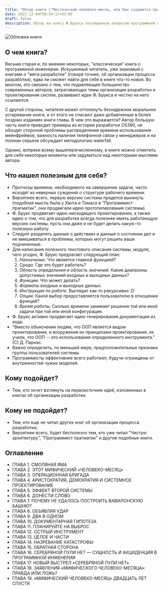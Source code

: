 ```yaml
---
title: "Обзор книги \"Мистический человеко-месяц, или Как создаются программные системы\" Ф.Брукса"
date: 2022-12-04T08:54:17+03:00
draft: false
description: Обзор на книгу Ф.Брукса посвященную вопросам программной инженерии.
---
```


![Обложка книги](/assets/images/book_6.png)

## О чем книга?

Весьма старая и, по мнению некоторых, "классическая" книга о программной инженерии. Искушенный читатель, уже знакомый с книгами о "мета разработке" (говоря точнее, об организации процесса разработки), едва ли сможет найти для себя в книге что-то новое. Во многом, это связано с тем, что подавляющее большинство современных авторов, затрагивающих темы организации разработки и проектирования систем, развивают идеи Ф. Брукса и честно на него ссылаются. 

С другой стороны, читателя может оттолкнуть безнадежное моральное устаревание книги, и от этого не спасают даже добавленные в более поздних изданиях книги главы. В чем это выражается? Автор большую часть книги приводит примеры из истории разработки OS360, не обходит стороной проблемы распределения времени использования мейнфреймов, важность наличия телефонной связи у менеджеров и на полном серьезе обсуждает методологию waterfall. 

Однако, вопреки всему вышеперечисленному, в книге можно отметить для себя некоторые моменты или задуматься над некоторыми мыслями автора.

## Что нашел полезным для себя?

- Прогнозы времени, необходимого на завершение задачи, часто исходят из неверных суждений о структуре рабочего времени. 
- Вероятнее всего, первую версию системы придется выкинуть (подобная мысль была у Ханта и Томаса в "Программист прагматик", они продвигали идею прототипирования системы).
- Ф. Брукс продвигает идею нисходящего проектирования, а также идею о том, что для разработки всегда полезнее иметь работающую версию системы, пусть она даже и не будет делать какую-то полезную работу.
- Следует разделять данные о действиях и данные о состоянии дел и не вмешиваться в проблемы, которые могут решить ваши подчиненные.
- Для написания полезного текстового описания системы, модуля, чего угодно, Ф. Брукс предлагает следующий план:
  1. *Назначение*. Что является главной функцией?
  2. *Среда*. Где это будет работать?
  3. *Область определения и область значений*. Какие диапазоны допустимых значений входных и выходных данных?
  4. *Функции*. Что может делать?
  5. *Форматы* входных и выходных данных.
  6. *Инструкция по работе*. Выглядит как-то рекурсивно :D
  7. *Опции*. Какой выбор предоставляется пользователю в отношении функций?
  8. *Время работы*. Сколько времени занимает решение той или иной задачи при той или иной конфигурации.
- Ф. Брукс активно продвигает идею генерирования документации из кода.
- "Вместо объяснения людям, что ООП является видом проектирования, и вооружения их принципами проектирования, их учили, что ООП -- это использования определенного инструмента."(С) Д. Парнас.
- Важно определить, по меньшей мере, предположительные признаки группы пользователей системы.
- Программисты эффективнее всего работают, будучи ограждены от внутренностей чужих моделей. 

## Кому подойдет?

- Тем, кто хочет взглянуть на первоисточник идей, изложенных в книгах об организации разработки.

## Кому не подойдет?

- Тем, кто еще не читал других книг об организации процесса разработки;
- Вероятнее всего, будет бесполезно тем, кто уже читал "Чистую архитектуру", "Программист прагматик" и другие подобные книги.

## Оглавление

- ГЛАВА 1. СМОЛЯНАЯ ЯМА                                
- ГЛАВА 2. ЭТОТ МИФИЧЕСКИЙ «ЧЕЛОВЕКО-МЕСЯЦ»                 
- ГЛАВА 3. ОПЕРАЦИОННАЯ БРИГАДА                           
- ГЛАВА 4. АРИСТОКРАТИЯ, ДЕМОКРАТИЯ И СИСТЕМНОЕ ПРОЕКТИРОВАНИЕ
- ГЛАВА 5. ЭФФЕКТ ВТОРОЙ СИСТЕМЫ                         
- ГЛАВА 6. ДОНЕСТИ СЛОВО                              
- ГЛАВА 7. ПОЧЕМУ НЕ УДАЛОСЬ ПОСТРОИТЬ ВАВИЛОНСКУЮ БАШНЮ?
- ГЛАВА 8. ОБЪЯВЛЯЯ УДАР                              
- ГЛАВА 9. ДВА В ОДНОМ                                 
- ГЛАВА 10. ДОКУМЕНТАРНАЯ ГИПОТЕЗА                        
- ГЛАВА 11. ПЛАНИРУЙТЕ НА ВЫБРОС                          
- ГЛАВА 12. ОСТРЫЙ ИНСТРУМЕНТ                             
- ГЛАВА 13. ЦЕЛОЕ И ЧАСТИ                                
- ГЛАВА 14. НАЗРЕВАНИЕ КАТАСТРОФЫ                        
- ГЛАВА 15. ОБРАТНАЯ СТОРОНА                            
- ГЛАВА 16. СЕРЕБРЯНОЙ ПУЛИ НЕТ — СУЩНОСТЬ И АКЦИДЕНЦИЯ В ПРОГРАММНОЙ ИНЖЕНЕРИИ
- ГЛАВА 17. НОВЫЙ ВЫСТРЕЛ «СЕРЕБРЯНОЙ ПУЛИ НЕТ»
- ГЛАВА 18. ЗАЯВЛЕНИЯ «МИФИЧЕСКОГО ЧЕЛОВЕКО-МЕСЯЦА»: ПРАВДА ИЛИ ЛОЖЬ?
- ГЛАВА 19. «МИФИЧЕСКИЙ ЧЕЛОВЕКО-МЕСЯЦ» ДВАДЦАТЬ ЛЕТ СПУСТЯ